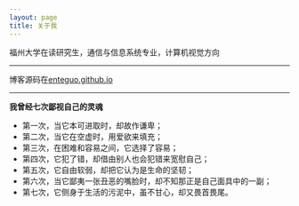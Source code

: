 ```yaml
---
layout: page
title: 关于我 
---
```


福州大学在读研究生，通信与信息系统专业，计算机视觉方向


*** 

博客源码在[enteguo.github.io](https://github.com/enteguo/enteguo.github.io) 

***
**我曾经七次鄙视自己的灵魂**


* 第一次，当它本可进取时，却故作谦卑；
* 第二次，当它在空虚时，用爱欲来填充；
* 第三次，在困难和容易之间，它选择了容易；
* 第四次，它犯了错，却借由别人也会犯错来宽慰自己；
* 第五次，它自由软弱，却把它认为是生命的坚韧； 
* 第六次，当它鄙夷一张丑恶的嘴脸时，却不知那正是自己面具中的一副；
* 第七次，它侧身于生活的污泥中，虽不甘心，却又畏首畏尾。


